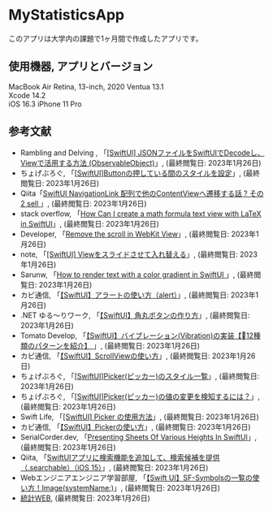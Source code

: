 # MyStatisticsApp
このアプリは大学内の課題で1ヶ月間で作成したアプリです。


## 使用機器, アプリとバージョン
MacBook Air Retina, 13-inch, 2020 Ventua 13.1<br>
Xcode 14.2<br>
iOS 16.3 iPhone 11 Pro



## 参考文献
- Rambling and Delving , 「[[SwiftUI] JSONファイルをSwiftUIでDecodeし、Viewで活用する方法 (ObservableObject)](https://www.harubears.com/ja/tech-ja/swiftui-ja/how-to-decode-json-display-view-observableobject/)」, (最終閲覧日: 2023年1月26日)
- ちょげぶろぐ, 「[[SwiftUI]Buttonの押している間のスタイルを設定](https://www.choge-blog.com/programming/swiftuibuttonispressedstyle/)」, (最終閲覧日: 2023年1月26日)
- Qiita「[SwiftUI NavigationLink 配列で他のContentViewへ遷移する話 ? その2
sell
](https://qiita.com/papassan/items/2ea7d8c0f1b73ab851dc)」, (最終閲覧日: 2023年1月26日)
- stack overflow, 「[How Can I create a math formula text view with LaTeX in SwiftUI](https://stackoverflow.com/questions/65090289/how-can-i-create-a-math-formula-text-view-with-latex-in-swiftui)」, (最終閲覧日: 2023年1月26日)
- Developer, 「[Remove the scroll in WebKit View](https://developer.apple.com/forums/thread/134112)」, (最終閲覧日: 2023年1月26日)
- note, 「[[SwiftUI] Viewをスライドさせて入れ替える](https://note.com/yogox/n/n3893b8f8cecc)」, (最終閲覧日: 2023年1月26日)
- Sarunw, 「[How to render text with a color gradient in SwiftUI
](https://sarunw.com/posts/how-to-render-text-with-color-gradient-in-swiftui/)」, (最終閲覧日: 2023年1月26日)
- カピ通信, 「[【SwiftUI】アラートの使い方（alert）](https://capibara1969.com/3757/)」, (最終閲覧日: 2023年1月26日)
- .NET ゆる〜りワーク, 「[【SwiftUI】角丸ボタンの作り方](https://www.yururiwork.net/archives/1200)」, (最終閲覧日: 2023年1月26日)
- Tomato Develop, 「[【SwiftUI】バイブレーション(Vibration)の実装【12種類のパターンを紹介】
](https://tomato-develop.com/swiftui-vibration-how-to-complement/)」, (最終閲覧日: 2023年1月26日)
- カピ通信, 「[【SwiftUI】ScrollViewの使い方](https://capibara1969.com/2664/)」, (最終閲覧日: 2023年1月26日)
- ちょげぶろぐ, 「[[SwiftUI]Picker(ピッカー)のスタイル一覧](https://www.choge-blog.com/programming/swiftuipickerstylelist/)」, (最終閲覧日: 2023年1月26日)
- ちょげぶろぐ, 「[[SwiftUI]Picker(ピッカー)の値の変更を検知するには？](https://www.choge-blog.com/programming/swiftuipickervalueonchanged/)」, (最終閲覧日: 2023年1月26日)
- Swift Life, 「[[SwiftUI] Picker の使用方法](http://swift.hiros-dot.net/?p=1535)」, (最終閲覧日: 2023年1月26日)
- カピ通信, 「[【SwiftUI】Pickerの使い方](https://capibara1969.com/1684/)」, (最終閲覧日: 2023年1月26日)
- SerialCorder.dev, 「[Presenting Sheets Of Various Heights In SwiftUI](https://serialcoder.dev/text-tutorials/swiftui/presenting-sheets-of-various-heights-in-swiftui/)」, (最終閲覧日: 2023年1月26日)
- Qiita, 「[SwiftUIアプリに検索機能を追加して、検索候補を提供（.searchable）（iOS 15）](https://qiita.com/MaShunzhe/items/0ad7a3e1c15d2a996c9e)」, (最終閲覧日: 2023年1月26日)
- Webエンジニアエンジニア学習部屋, 「[【Swift UI】SF-Symbolsの一覧の使い方！Image(systemName:)](https://tech.amefure.com/swift-sf-symbols)」, (最終閲覧日: 2023年1月26日)
- [統計WEB](https://bellcurve.jp/statistics/), (最終閲覧日: 2023年1月26日)

